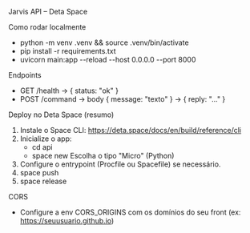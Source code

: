 Jarvis API – Deta Space

Como rodar localmente
- python -m venv .venv && source .venv/bin/activate
- pip install -r requirements.txt
- uvicorn main:app --reload --host 0.0.0.0 --port 8000

Endpoints
- GET /health -> { status: "ok" }
- POST /command -> body { message: "texto" } -> { reply: "..." }

Deploy no Deta Space (resumo)
1) Instale o Space CLI: https://deta.space/docs/en/build/reference/cli
2) Inicialize o app:
   - cd api
   - space new
     Escolha o tipo "Micro" (Python)
3) Configure o entrypoint (Procfile ou Spacefile) se necessário.
4) space push
5) space release

CORS
- Configure a env CORS_ORIGINS com os domínios do seu front (ex: https://seuusuario.github.io)
